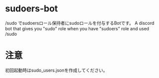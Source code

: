 # sudoers-bot
/sudo でsudoersロール保持者にsudoロールを付与するBotです。
A discord bot that gives you "sudo" role when you have "sudoers" role and used /sudo
# 注意
初回起動時はsudo_users.jsonを作成してください。
